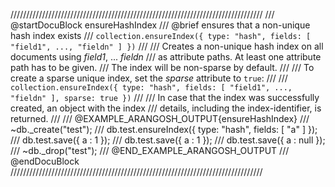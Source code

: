 ////////////////////////////////////////////////////////////////////////////////
/// @startDocuBlock ensureHashIndex
/// @brief ensures that a non-unique hash index exists
/// `collection.ensureIndex({ type: "hash", fields: [ "field1", ..., "fieldn" ] })`
///
/// Creates a non-unique hash index on all documents using  *field1*, ... *fieldn*
/// as attribute paths. At least one attribute path has to be given.
/// The index will be non-sparse by default.
///
/// To create a sparse unique index, set the *sparse* attribute to `true`:
/// 
/// `collection.ensureIndex({ type: "hash", fields: [ "field1", ..., "fieldn" ], sparse: true })`
///
/// In case that the index was successfully created, an object with the index
/// details, including the index-identifier, is returned.
///
/// @EXAMPLE_ARANGOSH_OUTPUT{ensureHashIndex}
/// ~db._create("test");
/// db.test.ensureIndex({ type: "hash", fields: [ "a" ] });
/// db.test.save({ a : 1 });
/// db.test.save({ a : 1 });
/// db.test.save({ a : null });
/// ~db._drop("test");
/// @END_EXAMPLE_ARANGOSH_OUTPUT
/// @endDocuBlock
////////////////////////////////////////////////////////////////////////////////